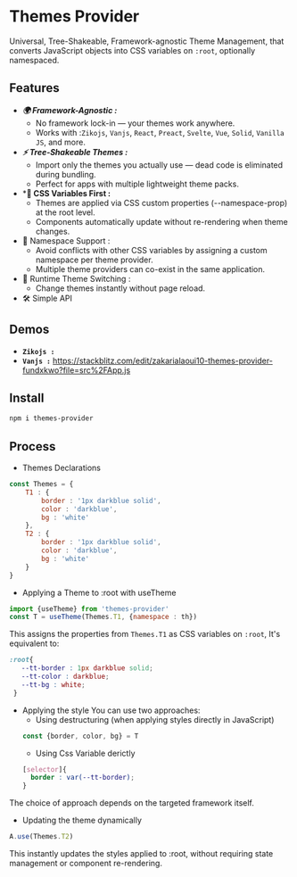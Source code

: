 # Themes Provider
Universal, Tree-Shakeable, Framework-agnostic Theme Management, that converts JavaScript objects into CSS variables on `:root`, optionally namespaced. 
## Features
- ***🌍 Framework-Agnostic :***
    - No framework lock-in — your themes work anywhere.
    - Works with :`Zikojs`, `Vanjs`, `React`, `Preact`, `Svelte`, `Vue`, `Solid`, `Vanilla JS`, and more.
- ***⚡ Tree-Shakeable Themes :***
    - Import only the themes you actually use — dead code is eliminated during bundling.
    - Perfect for apps with multiple lightweight theme packs.
- ***🎯 CSS Variables First :** 
    - Themes are applied via CSS custom properties (--namespace-prop) at the root level.
    - Components automatically update without re-rendering when theme changes.
- 🧩 Namespace Support : 
   - Avoid conflicts with other CSS variables by assigning a custom namespace per theme provider.
   - Multiple theme providers can co-exist in the same application.
- 🔄 Runtime Theme Switching :
    - Change themes instantly without page reload.
- 🛠 Simple API
<!-- - ♻ Multiple Usage Modes -->

## Demos
- **`Zikojs :`** 
- **`Vanjs :`** https://stackblitz.com/edit/zakarialaoui10-themes-provider-fundxkwo?file=src%2FApp.js
<!-- - **`React :`** 
- **`Preact :`** 
- **`Solid :`** 
- **`Svelte :`** 
- **`Vue :`** 
- **`Astro :`**  
- **`Angular :`** 
- **`Qwik :`**  
- **`Alpine :`** 
- **`Htmx :`**  
- **`Marko :`**  -->
## Install
```bash
npm i themes-provider
```

## Process

- Themes Declarations 
```js
const Themes = {
    T1 : {
        border : '1px darkblue solid',
        color : 'darkblue',
        bg : 'white'
    },
    T2 : {
        border : '1px darkblue solid',
        color : 'darkblue',
        bg : 'white'
    }
}
```

- Applying a Theme to :root with useTheme

```js
import {useTheme} from 'themes-provider'
const T = useTheme(Themes.T1, {namespace : th})
```
This assigns the properties from `Themes.T1` as CSS variables on `:root`, It's equivalent to:
```css
:root{
   --tt-border : 1px darkblue solid;
   --tt-color : darkblue;
   --tt-bg : white;
 }
```
- Applying the style
You can use two approaches:
  - Using destructuring (when applying styles directly in JavaScript)
  ```js
  const {border, color, bg} = T
  ```
  - Using Css Variable derictly 
  ```css
  [selector]{
    border : var(--tt-border);
  }
  ```
The choice of approach depends on the targeted framework itself.

- Updating the theme dynamically 
```js
A.use(Themes.T2) 
```
This instantly updates the styles applied to :root, without requiring state management or component re-rendering.
